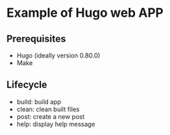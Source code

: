 # Example of Hugo web APP

## Prerequisites

- Hugo (ideally version 0.80.0)
- Make

## Lifecycle

- build: build app
- clean: clean built files
- post: create a new post
- help: display help message
